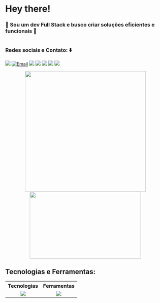 # Hey there!
  ### 💠 Sou um dev Full Stack e busco criar soluções eficientes e funcionais 💠
#

### Redes sociais e Contato: ⬇️

<a href="https://linkedin.com/in/pedroo-andre" target="_blank"><img src="https://img.shields.io/badge/-LinkedIn-%231A1A1F?style=for-the-badge&logo=linkedin&logoColor=0af"></a>
<a href="mailto:pedro.andre.nv@gmail.com" target="_blank"><img src="https://img.shields.io/badge/Email-1A1A1F?style=for-the-badge&logo=gmail&logoColor=0af" alt="Email"></a>
<a href="https://github.com/Pedro-Andre" target="_blank"><img src="https://img.shields.io/badge/-GitHub-%231A1A1F?style=for-the-badge&logo=Github&logoColor=0af"></a>
<a href="https://codepen.io/pedroo-andre/pens/popular" target="_blank"><img src="https://img.shields.io/badge/CodePen-1A1A1F?style=for-the-badge&logo=codepen&logoColor=0af"></a>
<a href="https://dribbble.com/pedroo_andre" target="_blank"><img src="https://img.shields.io/badge/-Dribbble-%231A1A1F?style=for-the-badge&logo=dribbble&logoColor=0af"></a>
<a href="https://www.figma.com/@pedrooandre" target="_blank"><img src="https://img.shields.io/badge/Figma-1A1A1F?style=for-the-badge&logo=figma&logoColor=0af"></a>
<a href="https://www.instagram.com/pedro.stuff" target="_blank"><img src="https://img.shields.io/badge/-Instagram-%231A1A1F?style=for-the-badge&logo=instagram&logoColor=0af"></a>

<div align="center">
<img height=380 src="https://github-readme-stats.vercel.app/api?username=Pedro-Andre&show_icons=true&bg_color=70,00000070,00aacc&title_color=fff&text_color=eee&hide_border=true&border_radius=15&include_all_commits=true&text_bold=false"/> <img width=350 height=210 src="https://github-readme-stats.vercel.app/api/top-langs/?username=Pedro-Andre&layout=compact&size_weight=0.2&count_weight=0.5&langs_count=10&bg_color=70,00000070,00aacc&title_color=fff&text_color=eee&text_bold=true&hide_border=true&border_radius=15&hide=RenderScript"/>
</div> 

<h2>Tecnologias e Ferramentas:</h2>

<div align="center" width="100%">
<table width="100% align="center">
  <tr>
    <th>Tecnologias</th>
    <th>Ferramentas</th>
  </tr>
  <tr>
    <td align="center">
      <a href="https://skillicons.dev">
        <img src="https://skillicons.dev/icons?i=js,ts,java,nodejs,html,css,express,prisma,mysql,mongodb,postgres,react,angular,vite,bootstrap&perline=7" />
      </a>
    </td>
    <td align="center">
      <a href="https://skillicons.dev">
        <img src="https://skillicons.dev/icons?i=github,git,figma,vscode,postman,codepen,eclipse&perline=7" />
      </a>
    </td>
  </tr>
</table>
</div>
